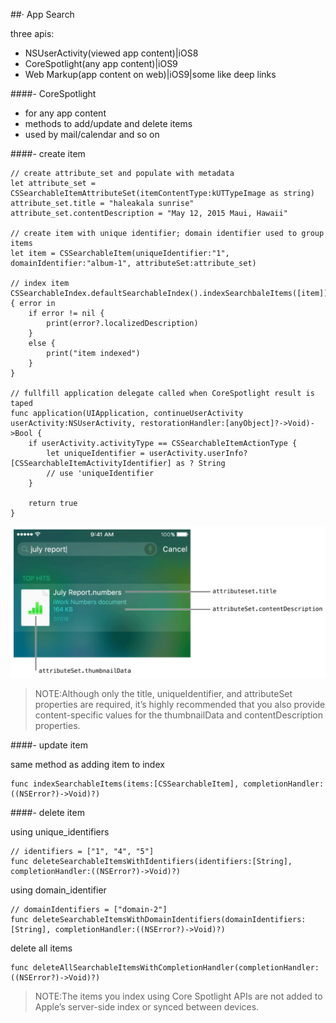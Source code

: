 ##· App Search

three apis:

- NSUserActivity(viewed app content)|iOS8
- CoreSpotlight(any app content)|iOS9
- Web Markup(app content on web)|iOS9|some like deep links


####- CoreSpotlight

- for any app content
- methods to add/update and delete items
- used by mail/calendar and so on

####- create item

```
// create attribute_set and populate with metadata
let attribute_set = CSSearchableItemAttributeSet(itemContentType:kUTTypeImage as string)
attribute_set.title = "haleakala sunrise"
attribute_set.contentDescription = "May 12, 2015 Maui, Hawaii"

// create item with unique identifier; domain identifier used to group items
let item = CSSearchableItem(uniqueIdentifier:"1", domainIdentifier:"album-1", attributeSet:attribute_set)

// index item
CSSearchableIndex.defaultSearchableIndex().indexSearchbaleItems([item]) { error in
	if error != nil {
		print(error?.localizedDescription)
	}
	else {
		print("item indexed")
	}
}

// fullfill application delegate called when CoreSpotlight result is taped
func application(UIApplication, continueUserActivity userActivity:NSUserActivity, restorationHandler:[anyObject]?->Void)->Bool {
	if userActivity.activityType == CSSearchableItemActionType {
		let uniqueIdentifier = userActivity.userInfo? [CSSearchableItemActivityIdentifier] as ? String
		// use 'uniqueIdentifier
	}
	
	return true
}

```

![spotlight][spotlight_show]


>NOTE:Although only the title, uniqueIdentifier, and attributeSet properties are required, it’s highly recommended that you also provide content-specific values for the thumbnailData and contentDescription properties.

####- update item

same method as adding item to index

```
func indexSearchableItems(items:[CSSearchableItem], completionHandler:((NSError?)->Void)?)
```

####- delete item

using unique_identifiers

```
// identifiers = ["1", "4", "5"]
func deleteSearchableItemsWithIdentifiers(identifiers:[String], completionHandler:((NSError?)->Void)?)
```

using domain_identifier

```
// domainIdentifiers = ["domain-2"]
func deleteSearchableItemsWithDomainIdentifiers(domainIdentifiers:[String], completionHandler:((NSError?)->Void)?)
```

delete all items

```
func deleteAllSearchableItemsWithCompletionHandler(completionHandler:((NSError?)->Void)?)
```

>NOTE:The items you index using Core Spotlight APIs are not added to Apple’s server-side index or synced between devices. 


<!--links-->

[spotlight_show]:./Resources/709_spotlight_show.png